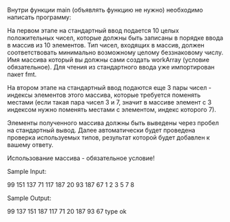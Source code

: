 

Внутри функции main (объявлять функцию не нужно) необходимо написать программу:

На первом этапе на стандартный ввод подается 10 целых положительных чисел, которые должны быть записаны в порядке ввода в массив из 10 элементов. Тип чисел, входящих в массив, должен соответствовать минимально возможному целому беззнаковому числу. Имя массива который вы должны сами создать workArray (условие обязательное). Для чтения из стандартного ввода уже импортирован пакет fmt.

На втором этапе на стандартный ввод подаются еще 3 пары чисел - индексы элементов этого массива, которые требуется поменять местами (если такая пара чисел 3 и 7, значит в массиве элемент с 3 индексом нужно поменять местами с элементом, индекс которого 7).

Элементы полученного массива должны быть выведены через пробел на стандартный вывод. Далее автоматически будет проведена проверка используемых типов, результат которой будет добавлен к вашему ответу.

Использование массива - обязательное условие!

Sample Input:

99 151 137 71 117 187 20 93 187 67 1 2 3 5 7 8

Sample Output:

99 137 151 187 117 71 20 187 93 67 type ok

